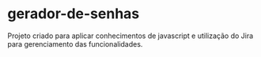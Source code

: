 # gerador-de-senhas
Projeto criado para aplicar conhecimentos de javascript e utilização do Jira para gerenciamento das funcionalidades.
